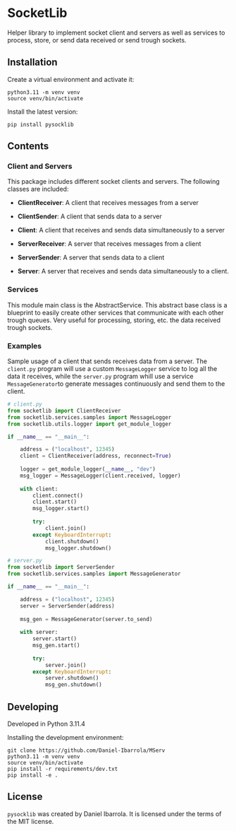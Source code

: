# SocketLib

Helper library to implement socket client and servers as well as services to process, store, or 
send data received or send trough sockets.

## Installation

Create a virtual environment and activate it:

```shell
python3.11 -m venv venv
source venv/bin/activate
```

Install the latest version:

```shell
pip install pysocklib
```

## Contents

### Client and Servers
This package includes different socket clients and servers. The following classes are included:

- **ClientReceiver**: A client that receives messages from a server 
- **ClientSender**: A client that sends data to a server
- **Client**: A client that receives and sends data simultaneously to a server  

- **ServerReceiver**: A server that receives messages from a client 
- **ServerSender**: A server that sends data to a client
- **Server**: A server that receives and sends data simultaneously to a client.


### Services

This module main class is the AbstractService. This abstract base class is a blueprint
to easily create other services that communicate with each other trough queues. Very useful
for processing, storing, etc. the data received trough sockets.


### Examples 

Sample usage of a client that sends receives data from a server. The `client.py` program
will use a custom `MessageLogger` service to log all the data it receives, while the
`server.py` program whill use a service `MessageGenerator`to generate messages continuously
and send them to the client.

```python
# client.py
from socketlib import ClientReceiver
from socketlib.services.samples import MessageLogger
from socketlib.utils.logger import get_module_logger

if __name__ == "__main__":

    address = ("localhost", 12345)
    client = ClientReceiver(address, reconnect=True)
    
    logger = get_module_logger(__name__, "dev")
    msg_logger = MessageLogger(client.received, logger)
    
    with client:
        client.connect()
        client.start()
        msg_logger.start()
        
        try:
            client.join()
        except KeyboardInterrupt:
            client.shutdown()
            msg_logger.shutdown()

```

```python
# server.py
from socketlib import ServerSender
from socketlib.services.samples import MessageGenerator

if __name__ == "__main__":

    address = ("localhost", 12345)
    server = ServerSender(address)
    
    msg_gen = MessageGenerator(server.to_send)
    
    with server:
        server.start()
        msg_gen.start()
        
        try:
            server.join()
        except KeyboardInterrupt:
            server.shutdown()
            msg_gen.shutdown()

```

## Developing

Developed in Python 3.11.4

Installing the development environment:

```shell
git clone https://github.com/Daniel-Ibarrola/MServ
python3.11 -m venv venv
source venv/bin/activate
pip install -r requirements/dev.txt
pip install -e .
```

## License

`pysocklib` was created by Daniel Ibarrola. It is licensed under the terms
of the MIT license.
